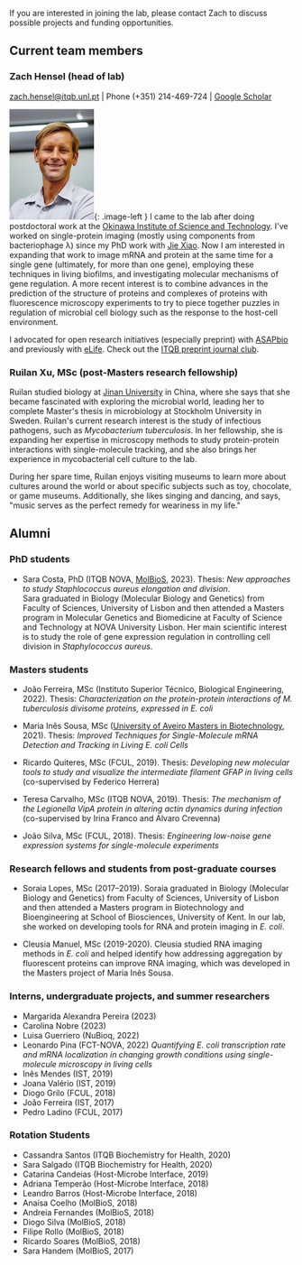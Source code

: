 If you are interested in joining the lab, please contact Zach to discuss possible projects and funding opportunities.

## Current team members

### Zach Hensel (head of lab)

[zach.hensel@itqb.unl.pt](mailto:zach.hensel@itqb.unl.pt) | Phone (+351) 214-469-724 | [Google Scholar](https://scholar.google.pt/citations?user=QwsENLQAAAAJ&hl=en) 

![Zach](img/zach.jpg){: .image-left } I came to the lab after doing postdoctoral work at the [Okinawa Institute of Science and Technology](https://www.oist.jp/). I've worked on single-protein imaging (mostly using components from bacteriophage λ) since my PhD work with [Jie Xiao](http://xiao.med.jhmi.edu/). Now I am interested in expanding that work to image mRNA and protein at the same time for a single gene (ultimately, for more than one gene), employing these techniques in living biofilms, and investigating molecular mechanisms of gene regulation. A more recent interest is to combine advances in the prediction of the structure of proteins and complexes of proteins with fluorescence microscopy experiments to try to piece together puzzles in regulation of microbial cell biology such as the response to the host-cell environment.

I advocated for open research initiatives (especially preprint) with [ASAPbio](http://asapbio.org/asapbio-ambassadors) and previously with [eLife](https://elifesciences.org/inside-elife/912b0679/early-career-advisory-group-elife-welcomes-150-ambassadors-of-good-practice-in-science). Check out the [ITQB preprint journal club](preprintjc).

### Ruilan Xu, MSc (post-Masters research fellowship)

Ruilan studied biology at [Jinan University](https://english.jnu.edu.cn/) in China, where she says that she became fascinated with exploring the microbial world, leading her to complete Master's thesis in microbiology at Stockholm University in Sweden. Ruilan's current research interest is the study of infectious pathogens, such as *Mycobacterium tuberculosis*. In her fellowship, she is expanding her expertise in microscopy methods to study protein-protein interactions with single-molecule tracking, and she also brings her experience in mycobacterial cell culture to the lab.

During her spare time, Ruilan enjoys visiting museums to learn more about cultures around the world or about specific subjects such as toy, chocolate, or game museums. Additionally, she likes singing and dancing, and says, "music serves as the perfect remedy for weariness in my life."

## Alumni

### PhD students

* Sara Costa, PhD (ITQB NOVA, [MolBioS](http://www.itqb.unl.pt/education/phd-molecular-bioscience), 2023). Thesis: *New approaches to study Staphlococcus aureus elongation and division*.\
Sara graduated in Biology (Molecular Biology and Genetics) from Faculty of Sciences, University of Lisbon and then attended a Masters program in Molecular Genetics and Biomedicine at Faculty of Science and Technology at NOVA University Lisbon. Her main scientific interest is to study the role of gene expression regulation in controlling cell division in *Staphylococcus aureus*.

### Masters students

* João Ferreira, MSc (Instituto Superior Técnico, Biological Engineering, 2022). Thesis: *Characterization on the protein-protein interactions of M. tuberculosis divisome proteins, expressed in E. coli*

* Maria Inês Sousa, MSc ([University of Aveiro Masters in Biotechnology](https://www.ua.pt/pt/curso/187), 2021). Thesis: *Improved Techniques for Single-Molecule mRNA Detection and Tracking in Living E. coli Cells*

* Ricardo Quiteres, MSc (FCUL, 2019). Thesis: *Developing new molecular tools to study and visualize the intermediate filament GFAP in living cells* (co-supervised by Federico Herrera)

* Teresa Carvalho, MSc (ITQB NOVA, 2019). Thesis: *The mechanism of the Legionella VipA protein in altering actin dynamics during infection* (co-supervised by Irina Franco and Alvaro Crevenna)

* João Silva, MSc (FCUL, 2018). Thesis: *Engineering low-noise gene expression systems for single-molecule experiments*

### Research fellows and students from post-graduate courses

* Soraia Lopes, MSc (2017–2019). Soraia graduated in Biology (Molecular Biology and Genetics) from Faculty of Sciences, University of Lisbon and then attended a Masters program in Biotechnology and Bioengineering at School of Biosciences, University of Kent. In our lab, she worked on developing tools for RNA and protein imaging in *E. coli*.

* Cleusia Manuel, MSc (2019-2020). Cleusia studied RNA imaging methods in *E. coli* and helped identify how addressing aggregation by fluorescent proteins can improve RNA imaging, which was developed in the Masters project of Maria Inês Sousa.

### Interns, undergraduate projects, and summer researchers

* Margarida Alexandra Pereira (2023)
* Carolina Nobre (2023)
* Luisa Guerriero (NuBioq, 2022)
* Leonardo Pina (FCT-NOVA, 2022) *Quantifying E. coli transcription rate and mRNA localization in changing growth conditions using single-molecule microscopy in living cells*
* Inês Mendes (IST, 2019)
* Joana Valério (IST, 2019)
* Diogo Grilo (FCUL, 2018)
* João Ferreira (IST, 2017)
* Pedro Ladino (FCUL, 2017)

### Rotation Students

* Cassandra Santos (ITQB Biochemistry for Health, 2020)
* Sara Salgado (ITQB Biochemistry for Health, 2020)
* Catarina Candeias (Host-Microbe Interface, 2019)
* Adriana Temperão (Host-Microbe Interface, 2018)
* Leandro Barros (Host-Microbe Interface, 2018)
* Anaísa Coelho (MolBioS, 2018)
* Andreia Fernandes (MolBioS, 2018)
* Diogo Silva (MolBioS, 2018)
* Filipe Rollo (MolBioS, 2018)
* Ricardo Soares (MolBioS, 2018)
* Sara Handem (MolBioS, 2017)